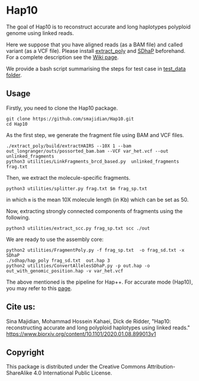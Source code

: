 Hap10
======

The goal of Hap10 is to reconstruct accurate and long haplotypes polyploid genome using linked reads.

Here we suppose that you have aligned reads (as a BAM file) and called variant (as a VCF file). Please install [extract_poly](https://github.com/smajidian/extract_poly) and [SDhaP](https://github.com/smajidian/sdhapc) beforehand. For a complete description see the [Wiki page](https://github.com/smajidian/Hap10/wiki/Hap10-Wiki-page).

We provide a bash script summarising the steps for test case in [test_data folder](https://github.com/smajidian/Hap10/tree/master/test_data).

## Usage

Firstly, you need to clone the Hap10 package.

```
git clone https://github.com/smajidian/Hap10.git
cd Hap10
```

As the first step, we generate the fragment file using BAM and VCF files.
```
./extract_poly/build/extractHAIRS --10X 1 --bam out_longranger/outs/possorted_bam.bam --VCF var_het.vcf --out unlinked_fragments
python3 utilities/LinkFragments_brcd_based.py  unlinked_fragments frag.txt
```

Then, we extract the molecule-specific fragments.

```
python3 utilities/splitter.py frag.txt $m frag_sp.txt
```
in which `m` is the mean 10X molecule length (in Kb) which can be set as 50.

Now, extracting strongly connected components of fragments using the following.

```
python3 utilities/extract_scc.py frag_sp.txt scc ./out
```
We are ready to use the assembly core:

```
python2 utilities/FragmentPoly.py -f frag_sp.txt  -o frag_sd.txt -x SDhaP
./sdhap/hap_poly frag_sd.txt  out.hap 3
python2 utilities/ConvertAllelesSDhaP.py -p out.hap -o out_with_genomic_position.hap -v var_het.vcf  

```

The above mentioned is the pipeline for Hap++. For accurate mode (Hap10), you may refer to this [page](https://github.com/smajidian/Hap10/tree/master/accurate_mode).



## Cite us:

Sina Majidian, Mohammad Hossein Kahaei,  Dick de Ridder,  "Hap10: reconstructing accurate and long polyploid haplotypes using linked reads." 
https://www.biorxiv.org/content/10.1101/2020.01.08.899013v1





## Copyright

This package is distributed under the Creative Commons Attribution-ShareAlike 4.0 International Public License.

